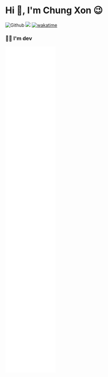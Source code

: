 # Hi 👋, I'm Chung Xon 😉 

<!---### I have a dream to have a lot of money 💸--->
<!---https://github.com/antonkomarev/github-profile-views-counter--->
![Github](https://img.shields.io/github/last-commit/lesonlhld/lesonlhld) ![](https://komarev.com/ghpvc/?username=lesonlhld&style=flat&color=brightgreen) [![wakatime](https://wakatime.com/badge/user/492233ad-0ac5-4796-881e-7090c06327d8.svg)](https://wakatime.com/@492233ad-0ac5-4796-881e-7090c06327d8)

### 🧑‍💻 I'm dev
<!---https://github.com/vn7n24fzkq/github-profile-summary-cards--->

<!---![Le Trung Son's Streak](https://github-readme-streak-stats.herokuapp.com/?user=lesonlhld&)--->

<!---![Le Trung Son's GitHub stats](https://github-readme-stats.vercel.app/api?username=lesonlhld&show_icons=true&count_private=true&theme=buefy)--->

<!---![Le Trung Son's Wakatime](https://github-readme-stats.vercel.app/api/wakatime?username=@lesonlhld&layout=compact&theme=buefy) ![Le Trung Son Top Langs](https://github-readme-stats.vercel.app/api/top-langs/?username=lesonlhld&layout=compact&langs_count=10&theme=buefy)--->

<!-- <a href="https://www.buymeacoffee.com/leson"><img src="https://cdn.buymeacoffee.com/buttons/v2/default-yellow.png" height="60"></a> -->

<!-- [![ko-fi](https://ko-fi.com/img/githubbutton_sm.svg)](https://ko-fi.com/S6S614DZRY) -->

<picture>
  <img src="/github-metrics.svg" alt="Metrics">
</picture>

